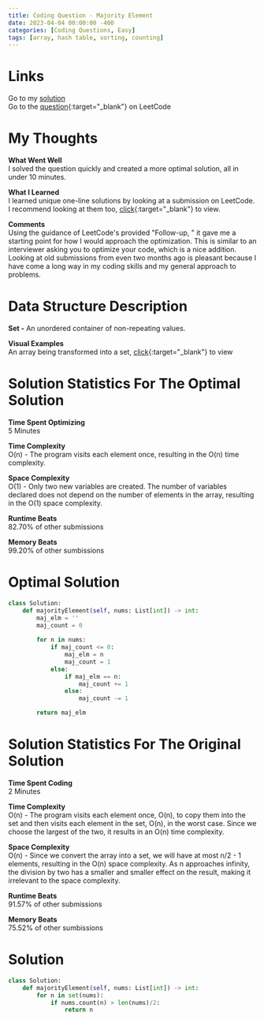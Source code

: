```yaml
---
title: Coding Question - Majority Element
date: 2023-04-04 00:00:00 -400
categories: [Coding Questions, Easy]
tags: [array, hash table, sorting, counting]
---
```


# Links  

Go to my [solution](#optimal-solution)  
Go to the [question](https://leetcode.com/problems/majority-element/){:target="_blank"} on LeetCode  

# My Thoughts  

**What Went Well**  
I solved the question quickly and created a more optimal solution, all in under 10 minutes.

**What I Learned**  
I learned unique one-line solutions by looking at a submission on LeetCode. I recommend looking at them too, [click](https://leetcode.com/problems/majority-element/solutions/3226984/5-different-one-liners-in-python-counter-mode-sort-numpy-and-set/){:target="_blank"} to view.  

**Comments**  
Using the guidance of LeetCode's provided "Follow-up, " it gave me a starting point for how I would approach the optimization.
This is similar to an interviewer asking you to optimize your code, which is a nice addition. 
Looking at old submissions from even two months ago is pleasant because I have come a long way in my coding skills and my general approach to problems.

# Data Structure Description

**Set -** An unordered container of non-repeating values.  

**Visual Examples**  
An array being transformed into a set, [click](https://drive.google.com/file/d/1LRyxh8Lfi00T58I4HRA6jOKPuO87s40F/view?usp=sharing){:target="_blank"} to view  

# Solution Statistics For The Optimal Solution

**Time Spent Optimizing**  
5 Minutes

**Time Complexity**  
O(n) - The program visits each element once, resulting in the O(n) time complexity.

**Space Complexity**  
O(1) - Only two new variables are created. 
The number of variables declared does not depend on the number of elements in the array, resulting in the O(1) space complexity. 

**Runtime Beats**  
82.70% of other submissions  

**Memory Beats**  
99.20% of other sumbissions  

# Optimal Solution  

```python
class Solution:
    def majorityElement(self, nums: List[int]) -> int:
        maj_elm = ''
        maj_count = 0
        
        for n in nums:
            if maj_count <= 0:
                maj_elm = n
                maj_count = 1
            else:
                if maj_elm == n:
                    maj_count += 1
                else:
                    maj_count -= 1

        return maj_elm
```

# Solution Statistics For The Original Solution

**Time Spent Coding**  
2 Minutes

**Time Complexity**  
O(n) - The program visits each element once, O(n), to copy them into the set and then visits each element in the set, O(n), in the worst case.
Since we choose the largest of the two, it results in an O(n) time complexity.

**Space Complexity**  
O(n) - Since we convert the array into a set, we will have at most n/2 - 1 elements, resulting in the O(n) space complexity.
As n approaches infinity, the division by two has a smaller and smaller effect on the result, making it irrelevant to the space complexity.

**Runtime Beats**  
91.57% of other submissions  

**Memory Beats**  
75.52% of other sumbissions  

# Solution  

```python
class Solution:
    def majorityElement(self, nums: List[int]) -> int:
        for n in set(nums):
            if nums.count(n) > len(nums)/2:
                return n
```
